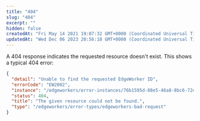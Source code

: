 ```yaml
---
title: "404"
slug: "404"
excerpt: ""
hidden: false
createdAt: "Fri May 14 2021 19:07:32 GMT+0000 (Coordinated Universal Time)"
updatedAt: "Wed Dec 06 2023 20:56:18 GMT+0000 (Coordinated Universal Time)"
---
```

A 404 response indicates the requested resource doesn't exist. This shows a typical 404 error:

```json
{
  "detail": "Unable to find the requested EdgeWorker ID",
  "errorCode": "EW2002",
  "instance": "/edgeworkers/error-instances/76b1595d-08e5-46a8-8bc6-72d01e621303",
  "status": 404,
  "title": "The given resource could not be found.",
  "type": "/edgeworkers/error-types/edgeworkers-bad-request"
}
```
